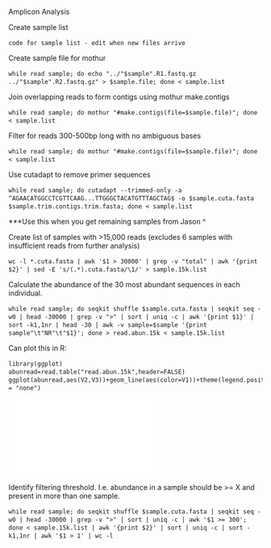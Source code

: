 Amplicon Analysis

Create sample list
```
code for sample list - edit when new files arrive
```

Create sample file for mothur
```
while read sample; do echo "../"$sample".R1.fastq.gz	../"$sample".R2.fastq.gz" > $sample.file; done < sample.list
```

Join overlapping reads to form contigs using mothur make.contigs
```
while read sample; do mothur "#make.contigs(file=$sample.file)"; done < sample.list
```

Filter for reads 300-500bp long with no ambiguous bases
```
while read sample; do mothur "#make.contigs(file=$sample.file)"; done < sample.list
```

Use cutadapt to remove primer sequences
```
while read sample; do cutadapt --trimmed-only -a ^AGAACATGGCCTCGTTCAAG...TTGGGCTACATGTTTAGCTAG$ -o $sample.cuta.fasta $sample.trim.contigs.trim.fasta; done < sample.list
```
***Use this when you get remaining samples from Jason ^

Create list of samples with >15,000 reads (excludes 6 samples with insufficient reads from further analysis)
```
wc -l *.cuta.fasta | awk '$1 > 30000' | grep -v "total" | awk '{print $2}' | sed -E 's/(.*).cuta.fasta/\1/' > sample.15k.list
```

Calculate the abundance of the 30 most abundant sequences in each individual.
```
while read sample; do seqkit shuffle $sample.cuta.fasta | seqkit seq -w0 | head -30000 | grep -v ">" | sort | uniq -c | awk '{print $1}' | sort -k1,1nr | head -30 | awk -v sample=$sample '{print sample"\t"NR"\t"$1}'; done > read.abun.15k < sample.15k.list
```

Can plot this in R:
```
library(ggplot)
abunread=read.table("read.abun.15k",header=FALSE)
ggplot(abunread,aes(V2,V3))+geom_line(aes(color=V1))+theme(legend.position = "none")
```

![plot](./rank.read.abun.plot.pdf)


Identify filtering threshold. I.e. abundance in a sample should be >= X and present in more than one sample.
```
while read sample; do seqkit shuffle $sample.cuta.fasta | seqkit seq -w0 | head -30000 | grep -v ">" | sort | uniq -c | awk '$1 >= 300'; done < sample.15k.list | awk '{print $2}' | sort | uniq -c | sort -k1,1nr | awk '$1 > 1' | wc -l
```



